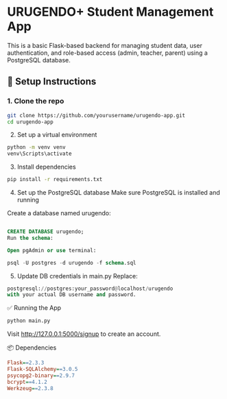 # URUGENDO+ Student Management App

This is a basic Flask-based backend for managing student data, user authentication, and role-based access (admin, teacher, parent) using a PostgreSQL database.

## 🚀 Setup Instructions

### 1. Clone the repo
```bash
git clone https://github.com/yourusername/urugendo-app.git
cd urugendo-app
```

2. Set up a virtual environment
```bash
python -m venv venv
venv\Scripts\activate
```

3. Install dependencies
```bash
pip install -r requirements.txt
```

4. Set up the PostgreSQL database
Make sure PostgreSQL is installed and running

Create a database named urugendo:

```sql

CREATE DATABASE urugendo;
Run the schema:

Open pgAdmin or use terminal:

psql -U postgres -d urugendo -f schema.sql
```

5. Update DB credentials in main.py
Replace:

```python
postgresql://postgres:your_password@localhost/urugendo
with your actual DB username and password.
```

✅ Running the App
```bash
python main.py
```
Visit http://127.0.0.1:5000/signup to create an account.

📦 Dependencies
```ini
Flask==2.3.3
Flask-SQLAlchemy==3.0.5
psycopg2-binary==2.9.7
bcrypt==4.1.2
Werkzeug==2.3.8

